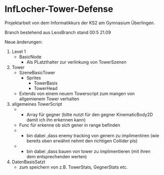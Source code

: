 # InfLocher-Tower-Defense

Projektarbeit von dem Informatikkurs der KS2 am Gymnasium Überlingen.

Branch bestehend aus LeosBranch stand 00:5 21.09

Neue änderungen:
1. Level 1
   - BasicNode
     - Als PLatzthalter zur verlinkung von TowerSzenen
2. Tower
   - SzeneBasicTower
     - Sprites
       - TowerBasis
       - TowerHead
   - Extends von einem neuem Towerscript zum mangen von allgemienem Tower verhalten
3. allgemeines TowerScript
   - - Array für gegner (bitte nutzt für den gegner KinematicBody2D damit ich ihn erkennen kann)
   - Func für erkenne ob sich gener in range befinden
   - + bin dabei ,dass enemy tracking von genern zu implimentiren (wie bereits oben erwähnt nehmt den richtigen Collider pls)
   - + bin dabei ,dass bauen von tower zu implimentieren (mit ihren dem entsprechenden werten)
4. DatenBasisSatzt
   - zum speichern von z.B. TowerStats, GegnerStats etc.
